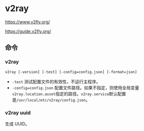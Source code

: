 # v2ray

<https://www.v2fly.org/>

<https://guide.v2fly.org/>

## 命令

### v2ray

```
v2ray [-version] [-test] [-config=config.json] [-format=json]
```

- `-test` 测试配置文件的有效性，不运行主程序。
- `-config=config.json` 配置文件路径。如果不指定，则使用全局变量`v2ray.location.asset`指定的路径。`v2ray.service`默认配置是`/usr/local/etc/v2ray/config.json`。

### v2ray uuid

生成 UUID。
